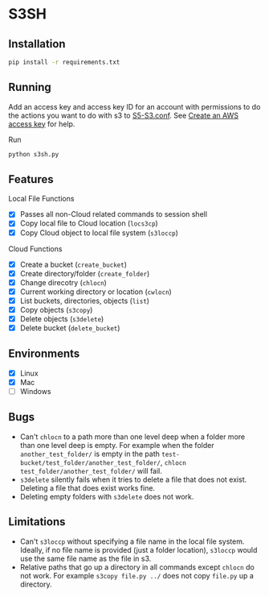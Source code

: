 # S3SH

## Installation

```bash
pip install -r requirements.txt
```

## Running

Add an access key and access key ID for an account with permissions to do the actions you want to do with s3 to [S5-S3.conf](S5-S3.conf). See [Create an AWS access key](https://aws.amazon.com/premiumsupport/knowledge-center/create-access-key/) for help.

Run

```bash
python s3sh.py
```

## Features

Local File Functions

- [x] Passes all non-Cloud related commands to session shell
- [x] Copy local file to Cloud location (`locs3cp`)
- [x] Copy Cloud object to local file system (`s3loccp`)

Cloud Functions

- [x] Create a bucket (`create_bucket`)
- [x] Create directory/folder (`create_folder`)
- [x] Change direcotry (`chlocn`)
- [x] Current working directory or location (`cwlocn`)
- [x] List buckets, directories, objects (`list`)
- [x] Copy objects (`s3copy`)
- [x] Delete objects (`s3delete`)
- [x] Delete bucket (`delete_bucket`)

## Environments

- [x] Linux
- [x] Mac
- [ ] Windows

## Bugs

- Can't `chlocn` to a path more than one level deep when a folder more than one level deep is empty. For example when the folder `another_test_folder/` is empty in the path `test-bucket/test_folder/another_test_folder/`, `chlocn test_folder/another_test_folder/` will fail.
- `s3delete` silently fails when it tries to delete a file that does not exist. Deleting a file that does exist works fine.
- Deleting empty folders with `s3delete` does not work.

## Limitations

- Can't `s3loccp` without specifying a file name in the local file system. Ideally, if no file name is provided (just a folder location), `s3loccp` would use the same file name as the file in s3.
- Relative paths that go up a directory in all commands except `chlocn` do not work. For example `s3copy file.py ../` does not copy `file.py` up a directory.